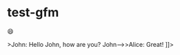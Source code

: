 # test-gfm

:smile:

<script src="https://knsv.github.io/mermaid/javascripts/lib/mermaid.js" type="text/javascript"></script>

<script>mermaid.initialize({startOnLoad:true});</script>

<div id="mermaid" class="mermaid">

<![CDATA[
sequenceDiagram
    participant John
    participant Alice
    Alice->>John: Hello
    John, how are you?
    John-->>Alice: Great!
]]>
</div>

